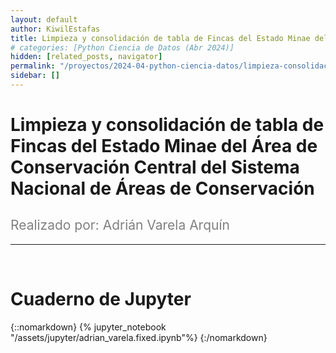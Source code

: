 ```yaml
---
layout: default
author: KiwilEstafas
title: Limpieza y consolidación de tabla de Fincas del Estado Minae del Área de Conservación Central del Sistema Nacional de Áreas de Conservación
# categories: [Python Ciencia de Datos (Abr 2024)]
hidden: [related_posts, navigator]
permalink: "/proyectos/2024-04-python-ciencia-datos/limpieza-consolidacion-fincas.html"
sidebar: []
---
```


# Limpieza y consolidación de tabla de Fincas del Estado Minae del Área de Conservación Central del Sistema Nacional de Áreas de Conservación
<h2 style="color: gray; font-weight: normal;">
Realizado por: Adrián Varela Arquín
</h2>

---

<br>

# Cuaderno de Jupyter

{::nomarkdown}
{% jupyter_notebook "/assets/jupyter/adrian_varela.fixed.ipynb"%}
{:/nomarkdown}